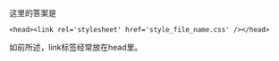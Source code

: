 这里的答案是

    <head><link rel='stylesheet' href='style_file_name.css' /></head>

如前所述，link标签经常放在head里。